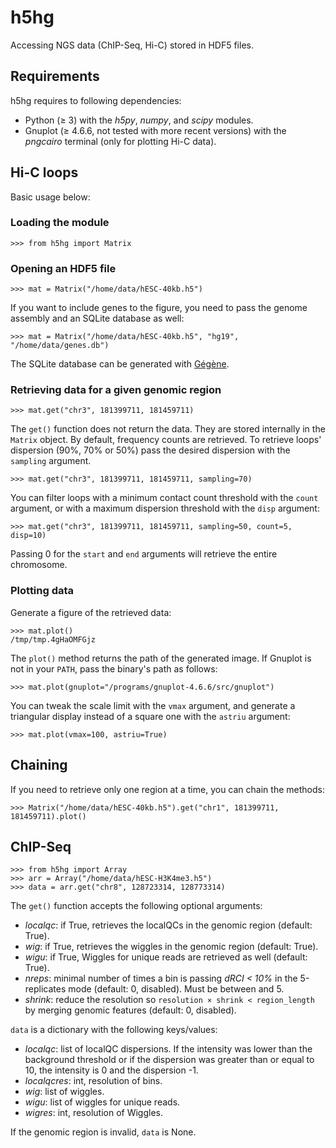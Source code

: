 # h5hg
Accessing NGS data (ChIP-Seq, Hi-C) stored in HDF5 files.

## Requirements

h5hg requires to following dependencies:
- Python (&ge; 3) with the *h5py*, *numpy*, and *scipy* modules.
- Gnuplot (&ge; 4.6.6, not tested with more recent versions) with the *pngcairo* terminal (only for plotting Hi-C data).

## Hi-C loops

Basic usage below:

### Loading the module

    >>> from h5hg import Matrix
    
### Opening an HDF5 file

    >>> mat = Matrix("/home/data/hESC-40kb.h5")
    
If you want to include genes to the figure, you need to pass the genome assembly and an SQLite database as well:

    >>> mat = Matrix("/home/data/hESC-40kb.h5", "hg19", "/home/data/genes.db")
    
The SQLite database can be generated with [Gégène](https://github.com/matthiasblum/gegene).
    
### Retrieving data for a given genomic region

    >>> mat.get("chr3", 181399711, 181459711)
    
The `get()` function does not return the data. They are stored internally in the `Matrix` object.
By default, frequency counts are retrieved. To retrieve loops' dispersion (90%, 70% or 50%) pass the desired dispersion with the `sampling` argument.

    >>> mat.get("chr3", 181399711, 181459711, sampling=70)
    
You can filter loops with a minimum contact count threshold with the `count` argument, or with a maximum dispersion threshold with the `disp` argument:

    >>> mat.get("chr3", 181399711, 181459711, sampling=50, count=5, disp=10)
    
Passing 0 for the `start` and `end` arguments will retrieve the entire chromosome.
    
### Plotting data

Generate a figure of the retrieved data:

    >>> mat.plot()
    /tmp/tmp.4gHaOMFGjz
    
The `plot()` method returns the path of the generated image. If Gnuplot is not in your `PATH`, pass the binary's path as follows:

    >>> mat.plot(gnuplot="/programs/gnuplot-4.6.6/src/gnuplot")
    
You can tweak the scale limit with the `vmax` argument, and generate a triangular display instead of a square one with the `astriu` argument:

    >>> mat.plot(vmax=100, astriu=True)
    
## Chaining

If you need to retrieve only one region at a time, you can chain the methods:

    >>> Matrix("/home/data/hESC-40kb.h5").get("chr1", 181399711, 181459711).plot()
    
## ChIP-Seq

    >>> from h5hg import Array
    >>> arr = Array("/home/data/hESC-H3K4me3.h5")
    >>> data = arr.get("chr8", 128723314, 128773314)

The `get()` function accepts the following optional arguments:
- *localqc*: if True, retrieves the localQCs in the genomic region (default: True).
- *wig*: if True, retrieves the wiggles in the genomic region (default: True).
- *wigu*: if True, Wiggles for unique reads are retrieved as well (default: True).
- *nreps*: minimal number of times a bin is passing *dRCI < 10%* in the 5-replicates mode (default: 0, disabled). Must be between 
 and 5.
 - *shrink*: reduce the resolution so `resolution × shrink < region_length` by merging genomic features (default: 0, disabled).

`data` is a dictionary with the following keys/values:
- *localqc*: list of localQC dispersions. If the intensity was lower than the background threshold or if the dispersion was greater than or equal to 10, the intensity is 0 and the dispersion -1.
- *localqcres*: int, resolution of bins.
- *wig*: list of wiggles.
- *wigu*: list of wiggles for unique reads.
- *wigres*: int, resolution of Wiggles.

If the genomic region is invalid, `data` is None.
